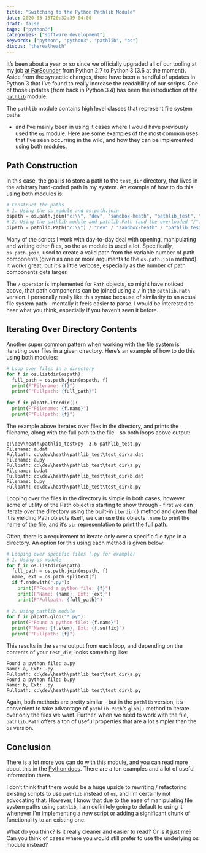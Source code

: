 ```yaml
---
title: "Switching to the Python Pathlib Module"
date: 2020-03-15T20:32:39-04:00
draft: false 
tags: ["python3"]
categories: ["software development"]
keywords: ["python", "python3", "pathlib", "os"]
disqus: "therealheath"
---
```

It’s been about a year or so since we officially upgraded all of our tooling at
my job [at FarSounder](www.farsounder.com) from Python 2.7 to Python 3 (3.6 at
the moment). Aside from the syntactic changes, there have been a handful of
updates in Python 3 that I’ve found to really increase the readability of our
scripts. One of those updates (from back in Python 3.4) has been the
introduction of the [`pathlib`](https://docs.python.org/3/library/pathlib.html)
module.

The `pathlib` module contains high level classes that represent file system paths
- and I’ve mainly been in using it cases where I would have previously used the
[`os`](https://docs.python.org/3/library/os.html) module. Here are some examples
of the most common uses that I’ve seen occurring in the wild, and how they can
be implemented using both modules.

## Path Construction
In this case, the goal is to store a path to the `test_dir` directory, that lives
in the arbitrary hard-coded path in my system. An example of how to do this
using both modules is:

``` python
# Construct the paths
# 1. Using the os module and os.path.join
ospath = os.path.join("c:\\", "dev", "sandbox-heath", "pathlib_test", "test_dir")
# 2. Using the pathlib module and pathlib.Path (and the overloaded "/")
plpath = pathlib.Path("c:\\") / "dev" / "sandbox-heath" / "pathlib_test" / "test_dir"

```
Many of the scripts I work with day-to-day deal with opening, manipulating and
writing other files, so the `os` module is used a lot. Specifically, `os.path.join`,
used to create a valid path from the variable number of path components (given
as one or more arguments to the `os.path.join` method). It works great, but it’s a
little verbose, especially as the number of path components gets larger.

The `/` operator is implemented for `Path` objects, so might have noticed above,
that path components can be joined using a `/` in the `pathlib.Path` version. I
personally really like this syntax because of similarity to an actual file
system path - mentally it feels easier to parse. I would be interested to hear
what you think, especially if you haven’t seen it before.

## Iterating Over Directory Contents 
Another super common pattern when working with the file system is iterating over
files in a given directory. Here’s an example of how to do this using both
modules:

``` python
# Loop over files in a directory
for f in os.listdir(ospath):
  full_path = os.path.join(ospath, f)
  print(F"Filename: {f}")
  print(F"Fullpath: {full_path}")
 
for f in plpath.iterdir():
  print(F"Filename: {f.name}")
  print(F"Fullpath: {f}")
```

The example above iterates over files in the directory, and prints the filename,
along with the full path to the file - so both loops above output:

```
c:\dev\heath\pathlib_test>py -3.6 pathlib_test.py
Filename: a.dat
Fullpath: c:\dev\heath\pathlib_test\test_dir\a.dat
Filename: a.py
Fullpath: c:\dev\heath\pathlib_test\test_dir\a.py
Filename: b.dat
Fullpath: c:\dev\heath\pathlib_test\test_dir\b.dat
Filename: b.py
Fullpath: c:\dev\heath\pathlib_test\test_dir\b.py
```

Looping over the files in the directory is simple in both cases, however some of
utility of the Path object is starting to show through - first we can iterate
over the directory using the built-in `iterdir()` method and given that it is
yielding Path objects itself, we can use this objects `.name` to print the name of
the file, and it’s `str` representation to print the full path.

Often, there is a requirement to iterate only over a specific file type in a
directory. An option for this using each method is given below:

``` python
# Looping over specific files (.py for example)
# 1. Using os module
for f in os.listdir(ospath):
  full_path = os.path.join(ospath, f)
  name, ext = os.path.splitext(f)
  if f.endswith(".py"):
    print(F"Found a python file: {f}")
    print(F"Name: {name}, Ext: {ext}")
    print(F"Fullpath: {full_path}")
 
# 2. Using pathlib module
for f in plpath.glob("*.py"):
  print(F"Found a python file: {f.name}")
  print(F"Name: {f.stem}, Ext: {f.suffix}")
  print(F"Fullpath: {f}")
```
This results in the same output from each loop, and depending on the contents of
your `test_dir`, looks something like:

```
Found a python file: a.py
Name: a, Ext: .py
Fullpath: c:\dev\heath\pathlib_test\test_dir\a.py
Found a python file: b.py
Name: b, Ext: .py
Fullpath: c:\dev\heath\pathlib_test\test_dir\b.py
```
Again, both methods are pretty similar - but in the `pathlib` version, it’s
convenient to take advantage of `pathlib.Path`‘s `glob()` method to iterate over
only the files we want. Further, when we need to work with the file,
`pathlib.Path` offers a ton of useful properties that are a lot simpler than the
`os` version.

## Conclusion
There is a lot more you can do with this module, and you can read more about
this in the [Python docs](https://docs.python.org/3/library/pathlib.html). There
are a ton examples and a lot of useful information there.

I don’t think that there would be a huge upside to rewriting / refactoring
existing scripts to use `pathlib` instead of `os`, and I’m certainly not advocating
that. However, I know that due to the ease of manipulating file system paths
using `pathlib`, I am definitely going to default to using it whenever I’m
implementing a new script or adding a significant chunk of functionality to an
existing one.

What do you think?  Is it really cleaner and easier to read? Or is it just me?
Can you think of cases where you would still prefer to use the underlying os
module instead?
